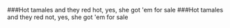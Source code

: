 ###Hot tamales and they red hot, yes, she got 'em for sale
###Hot tamales and they red not, yes, she got 'em for sale
